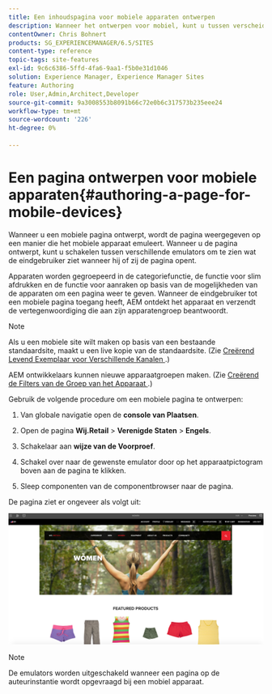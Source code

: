 ```yaml
---
title: Een inhoudspagina voor mobiele apparaten ontwerpen
description: Wanneer het ontwerpen voor mobiel, kunt u tussen verscheidene mededingers schakelen om te zien wat de eindgebruiker ziet.
contentOwner: Chris Bohnert
products: SG_EXPERIENCEMANAGER/6.5/SITES
content-type: reference
topic-tags: site-features
exl-id: 9c6c6386-5ffd-4fa6-9aa1-f5b0e31d1046
solution: Experience Manager, Experience Manager Sites
feature: Authoring
role: User,Admin,Architect,Developer
source-git-commit: 9a3008553b8091b66c72e0b6c317573b235eee24
workflow-type: tm+mt
source-wordcount: '226'
ht-degree: 0%

---
```


# Een pagina ontwerpen voor mobiele apparaten{#authoring-a-page-for-mobile-devices}

Wanneer u een mobiele pagina ontwerpt, wordt de pagina weergegeven op een manier die het mobiele apparaat emuleert. Wanneer u de pagina ontwerpt, kunt u schakelen tussen verschillende emulators om te zien wat de eindgebruiker ziet wanneer hij of zij de pagina opent.

Apparaten worden gegroepeerd in de categoriefunctie, de functie voor slim afdrukken en de functie voor aanraken op basis van de mogelijkheden van de apparaten om een pagina weer te geven. Wanneer de eindgebruiker tot een mobiele pagina toegang heeft, AEM ontdekt het apparaat en verzendt de vertegenwoordiging die aan zijn apparatengroep beantwoordt.

>[!NOTE]
>
>Als u een mobiele site wilt maken op basis van een bestaande standaardsite, maakt u een live kopie van de standaardsite. (Zie [ Creërend Levend Exemplaar voor Verschillende Kanalen ](/help/sites-administering/msm-livecopy.md).)
>
>AEM ontwikkelaars kunnen nieuwe apparaatgroepen maken. (Zie [ Creërend de Filters van de Groep van het Apparaat ](/help/sites-developing/groupfilters.md).)

Gebruik de volgende procedure om een mobiele pagina te ontwerpen:

1. Van globale navigatie open de **console van Plaatsen**.
1. Open de pagina **Wij.Retail** > **Verenigde Staten** > **Engels**.

1. Schakelaar aan **wijze van de Voorproef**.
1. Schakel over naar de gewenste emulator door op het apparaatpictogram boven aan de pagina te klikken.
1. Sleep componenten van de componentbrowser naar de pagina.

De pagina ziet er ongeveer als volgt uit:

![ mobileipademu ](assets/mobileipademu.png)

>[!NOTE]
>
>De emulators worden uitgeschakeld wanneer een pagina op de auteurinstantie wordt opgevraagd bij een mobiel apparaat.
